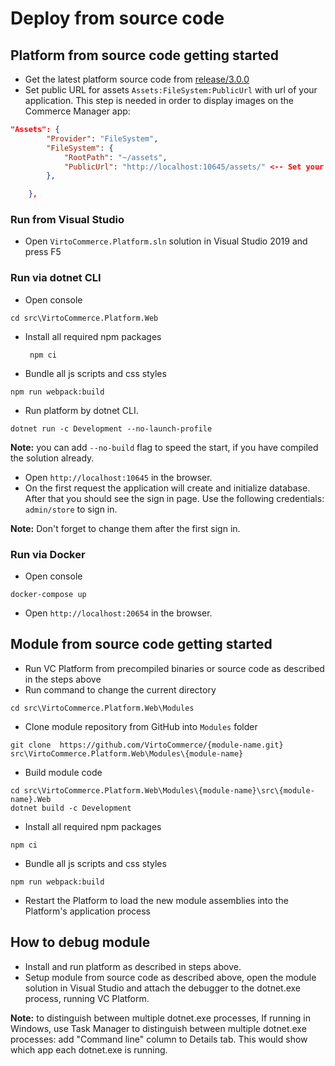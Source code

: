 # Deploy from source code

## Platform from source code getting started

- Get the latest platform source code from [release/3.0.0](https://github.com/VirtoCommerce/vc-platform/tree/release/3.0.0)
- Set public URL for assets `Assets:FileSystem:PublicUrl` with url of your application. This step is needed in order to display images on the Commerce Manager app:

```json
"Assets": {
        "Provider": "FileSystem",
        "FileSystem": {
            "RootPath": "~/assets",
            "PublicUrl": "http://localhost:10645/assets/" <-- Set your platform application url with port localhost:10645
        },

    },
```

### Run from Visual Studio

- Open `VirtoCommerce.Platform.sln` solution in Visual Studio 2019 and press F5

### Run via dotnet CLI

- Open console

```console
cd src\VirtoCommerce.Platform.Web
```

- Install all required npm packages

   ```console
    npm ci
   ```

- Bundle all js scripts and css styles

```console
npm run webpack:build
```

- Run platform by dotnet CLI.

```console
dotnet run -c Development --no-launch-profile
```

**Note:** you can add `--no-build` flag to speed the start, if you have compiled the solution already.

- Open  `http://localhost:10645` in the browser.
- On the first request the application will create and initialize database. After that you should see the sign in page. Use the following credentials: `admin/store` to sign in.

**Note:** Don't forget to change them after the first sign in.

### Run via Docker

- Open console

```console
docker-compose up
```

- Open  `http://localhost:20654` in the browser.


## Module from source code getting started

- Run VC Platform  from precompiled binaries or source code as described in the steps above
- Run command to change the current directory

```console
cd src\VirtoCommerce.Platform.Web\Modules
```

- Clone module repository from GitHub into `Modules` folder

```console
git clone  https://github.com/VirtoCommerce/{module-name.git}  src\VirtoCommerce.Platform.Web\Modules\{module-name}
```

- Build module code

```console
cd src\VirtoCommerce.Platform.Web\Modules\{module-name}\src\{module-name}.Web
dotnet build -c Development
```

- Install all required npm packages

```console
npm ci
```

- Bundle all js scripts and css styles

```console
npm run webpack:build
```

- Restart the Platform to load the new module assemblies into the Platform's application process

## How to debug module

- Install and run platform as described in steps above.
- Setup module from source code as described above, open the module solution in Visual Studio and attach the debugger to the dotnet.exe process, running VC Platform.

**Note:** to distinguish between multiple dotnet.exe processes, If running in Windows, use Task Manager to distinguish between multiple dotnet.exe processes: add "Command line" column to Details tab. This would show which app each dotnet.exe is running.
